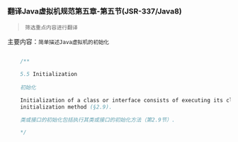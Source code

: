 ### 翻译Java虚拟机规范第五章-第五节(JSR-337/Java8)

> `筛选重点内容进行翻译`

主要内容：`简单描述Java虚拟机的初始化`


```java

    /**

    5.5 Initialization
    
    初始化

    Initialization of a class or interface consists of executing its class or interface
    initialization method (§2.9).

    类或接口的初始化包括执行其类或接口的初始化方法（第2.9节）.

    */



```